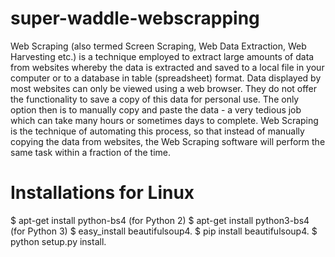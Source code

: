 # super-waddle-webscrapping
 Web Scraping (also termed Screen Scraping, Web Data Extraction, Web Harvesting etc.) is a technique employed to extract large amounts of data from websites whereby the data is extracted and saved to a local file in your computer or to a database in table (spreadsheet) format.  Data displayed by most websites can only be viewed using a web browser. They do not offer the functionality to save a copy of this data for personal use. The only option then is to manually copy and paste the data - a very tedious job which can take many hours or sometimes days to complete. Web Scraping is the technique of automating this process, so that instead of manually copying the data from websites, the Web Scraping software will perform the same task within a fraction of the time.


  # Installations for Linux
  $ apt-get install python-bs4 (for Python 2)
  $ apt-get install python3-bs4 (for Python 3)
  $ easy_install beautifulsoup4.
  $ pip install beautifulsoup4.
  $ python setup.py install.
